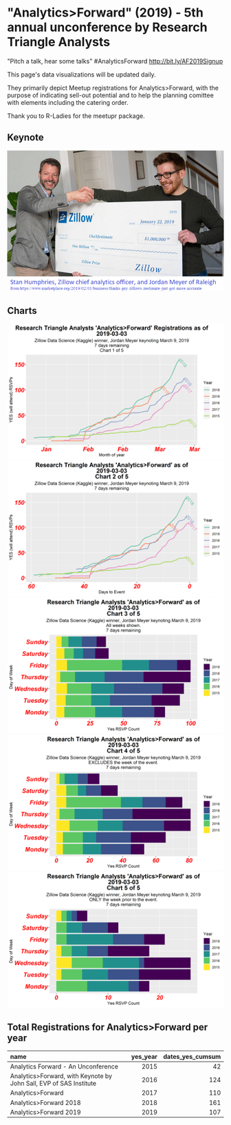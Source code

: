 "Analytics&gt;Forward" (2019) - 5th annual unconference by Research Triangle Analysts
=====================================================================================

"Pitch a talk, hear some talks" \#AnalyticsForward <http://bit.ly/AF2019Signup>

This page's data visualizations will be updated daily.

They primarily depict Meetup registrations for Analytics&gt;Forward, with the purpose of indicating sell-out potential and to help the planning comittee with elements including the catering order.

Thank you to R-Ladies for the meetupr package.

Keynote
-------

![Marketplace.org article - Jordan Meyer (Zillow)](Marketplace_Zillow_JordanMeyer.png)

Charts
------

![Chart 1](af_2019-1.png) ![Chart 2](af_2019-2.png) ![Chart 3](af_2019-3.png) ![Chart 4](af_2019-4.png) ![Chart 5](af_2019-5.png)

Total Registrations for Analytics&gt;Forward per year
-----------------------------------------------------

| name                                                                  |  yes\_year|  dates\_yes\_cumsum|
|:----------------------------------------------------------------------|----------:|-------------------:|
| Analytics Forward - An Unconference                                   |       2015|                  42|
| Analytics&gt;Forward, with Keynote by John Sall, EVP of SAS Institute |       2016|                 124|
| Analytics&gt;Forward                                                  |       2017|                 110|
| Analytics&gt;Forward 2018                                             |       2018|                 161|
| Analytics&gt;Forward 2019                                             |       2019|                 107|
